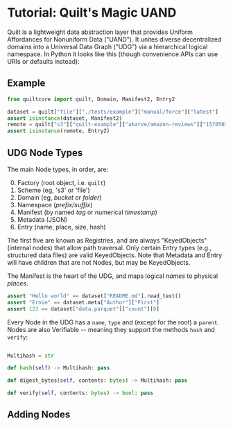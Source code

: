 # Tutorial: Quilt's Magic UAND

Quilt is a lightweight data abstraction layer that provides Uniform Affordances for Nonuniform Data ("UAND").
It unites diverse decentralized domains into a Universal Data Graph ("UDG") via a hierarchical logical namespace.
In Python it looks like this (though convenience APIs can use URIs or defaults instead):

## Example

```python
from quiltcore import quilt, Domain, Manifest2, Entry2

dataset = quilt["file"]["./tests/example"]["manual/force"]["latest"]
assert isinstance(dataset, Manifest2)
remote = quilt["s3"]["quilt-example"]["akarve/amazon-reviews"]["1570503102"]["camera-reviews"]
assert isinstance(remote, Entry2)
```

## UDG Node Types

The main Node types, in order, are:

0. Factory (root object, i.e. `quilt`)
1. Scheme (eg, 's3' or 'file')
2. Domain (eg, _bucket_ or _folder_)
3. Namespace (_prefix/suffix_)
4. Manifest (by named _tag_ or numerical _timestamp_)
5. Metadata (JSON)
6. Entry (name, place, size, hash)

The first five are known as Registries, and are always "KeyedObjects" (internal nodes) that allow path traversal.
Only certain Entry types (e.g., structured data files) are valid KeyedObjects.
Note that Metadata and Entry will have children that are not Nodes, but may be KeyedObjects.

The Manifest is the heart of the UDG, and maps logical _names_ to physical _places_.

<!--pytest.mark.skip-->
```python
assert "Hello world" == dataset["README.md"].read_text()
assert "Ernie" == dataset.meta["Author"]["First"]
assert 123 == dataset["data.parquet"]["count"][0]
```
<!--pytest-codeblocks:cont-->

Every Node in the UDG has a `name`, `type` and (except for the root) a `parent`.
Nodes are also Verifiable -- meaning they support the methods `hash` and `verify`:

```python

Multihash = str

def hash(self) -> Multihash: pass

def digest_bytes(self, contents: bytes) -> Multihash: pass

def verify(self, contents: bytes) -> bool: pass
```

## Adding Nodes

```python

```

```python

```
